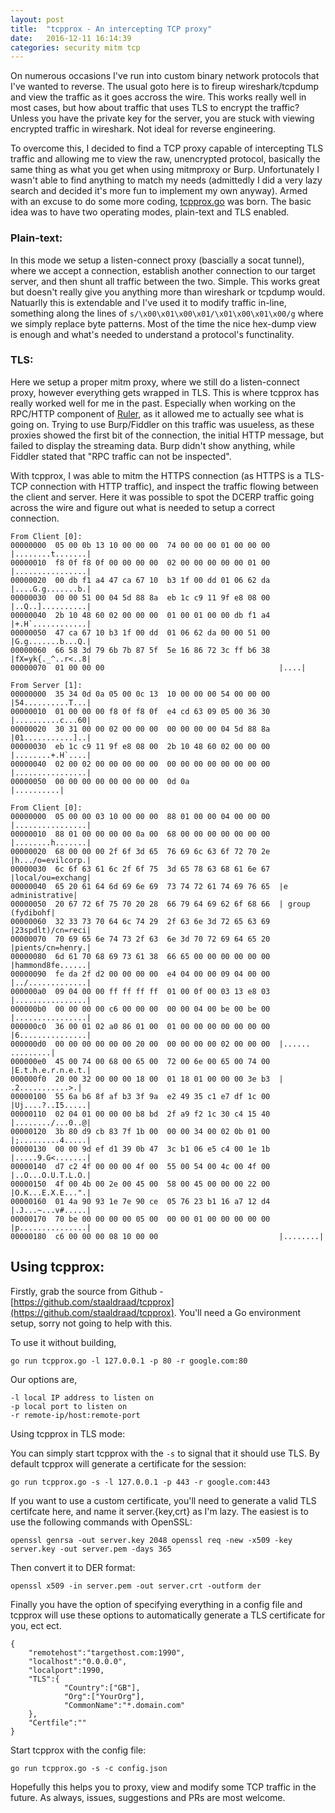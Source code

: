 ```yaml
---
layout: post
title:  "tcpprox - An intercepting TCP proxy"
date:   2016-12-11 16:14:39
categories: security mitm tcp
---
```


On numerous occasions I've run into custom binary network protocols that I've wanted to reverse. The usual goto here is to fireup wireshark/tcpdump and view the traffic as it goes accross the wire. This works really well in most cases, but how about traffic that uses TLS to encrypt the traffic? Unless you have the private key for the server, you are stuck with viewing encrypted traffic in wireshark. Not ideal for reverse engineering.

To overcome this, I decided to find a TCP proxy capable of intercepting TLS traffic and allowing me to view the raw, unencrypted protocol, basically the same thing as what you get when using mitmproxy or Burp. Unfortunately I wasn't able to find anything to match my needs (admittedly I did a very lazy search and decided it's more fun to implement my own anyway). Armed with an excuse to do some more coding, [tcpprox.go](https://github.com/staaldraad/tcpprox) was born. The basic idea was to have two operating modes, plain-text and TLS enabled.

### Plain-text:
In this mode we setup a listen-connect proxy (bascially a socat tunnel), where we accept a connection, establish another connection to our target server, and then shunt all traffic between the two. Simple. This works great but doesn't really give you anything more than wireshark or tcpdump would. Natuarlly this is extendable and I've used it to modify traffic in-line, something along the lines of ```s/\x00\x01\x00\x01/\x01\x00\x01\x00/g``` where we simply replace byte patterns. Most of the time the nice hex-dump view is enough and what's needed to understand a protocol's functinality.

### TLS:
Here we setup a proper mitm proxy, where we still do a listen-connect proxy, however everything gets wrapped in TLS. This is where tcpprox has really worked well for me in the past. Especially when working on the RPC/HTTP component of [Ruler](https://github.com/sensepost/ruler), as it allowed me to actually see what is going on. Trying to use Burp/Fiddler on this traffic was usueless, as these proxies showed the first bit of the connection, the initial HTTP message, but failed to display the streaming data. Burp didn't show anything, while Fiddler stated that "RPC traffic can not be inspected".

With tcpprox, I was able to mitm the HTTPS connection (as HTTPS is a TLS-TCP connection with HTTP traffic), and inspect the traffic flowing between the client and server. Here it was possible to spot the DCERP traffic going across the wire and figure out what is needed to setup a correct connection.

```
From Client [0]:
00000000  05 00 0b 13 10 00 00 00  74 00 00 00 01 00 00 00  |........t.......|
00000010  f8 0f f8 0f 00 00 00 00  02 00 00 00 00 00 01 00  |................|
00000020  00 db f1 a4 47 ca 67 10  b3 1f 00 dd 01 06 62 da  |....G.g.......b.|
00000030  00 00 51 00 04 5d 88 8a  eb 1c c9 11 9f e8 08 00  |..Q..]..........|
00000040  2b 10 48 60 02 00 00 00  01 00 01 00 00 db f1 a4  |+.H`............|
00000050  47 ca 67 10 b3 1f 00 dd  01 06 62 da 00 00 51 00  |G.g.......b...Q.|
00000060  66 58 3d 79 6b 7b 87 5f  5e 16 86 72 3c ff b6 38  |fX=yk{._^..r<..8|
00000070  01 00 00 00                                       |....|

From Server [1]:
00000000  35 34 0d 0a 05 00 0c 13  10 00 00 00 54 00 00 00  |54..........T...|
00000010  01 00 00 00 f8 0f f8 0f  e4 cd 63 09 05 00 36 30  |..........c...60|
00000020  30 31 00 00 02 00 00 00  00 00 00 00 04 5d 88 8a  |01...........]..|
00000030  eb 1c c9 11 9f e8 08 00  2b 10 48 60 02 00 00 00  |........+.H`....|
00000040  02 00 02 00 00 00 00 00  00 00 00 00 00 00 00 00  |................|
00000050  00 00 00 00 00 00 00 00  0d 0a                    |..........|

From Client [0]:
00000000  05 00 00 03 10 00 00 00  88 01 00 00 04 00 00 00  |................|
00000010  88 01 00 00 00 00 0a 00  68 00 00 00 00 00 00 00  |........h.......|
00000020  68 00 00 00 2f 6f 3d 65  76 69 6c 63 6f 72 70 2e  |h.../o=evilcorp.|
00000030  6c 6f 63 61 6c 2f 6f 75  3d 65 78 63 68 61 6e 67  |local/ou=exchang|
00000040  65 20 61 64 6d 69 6e 69  73 74 72 61 74 69 76 65  |e administrative|
00000050  20 67 72 6f 75 70 20 28  66 79 64 69 62 6f 68 66  | group (fydibohf|
00000060  32 33 73 70 64 6c 74 29  2f 63 6e 3d 72 65 63 69  |23spdlt)/cn=reci|
00000070  70 69 65 6e 74 73 2f 63  6e 3d 70 72 69 64 65 20  |pients/cn=henry.|
00000080  6d 61 70 68 69 73 61 38  66 65 00 00 00 00 00 00  |hammond8fe......|
00000090  fe da 2f d2 00 00 00 00  e4 04 00 00 09 04 00 00  |../.............|
000000a0  09 04 00 00 ff ff ff ff  01 00 0f 00 03 13 e8 03  |................|
000000b0  00 00 00 00 c6 00 00 00  00 00 04 00 be 00 be 00  |................|
000000c0  36 00 01 02 a0 86 01 00  01 00 00 00 00 00 00 00  |6...............|
000000d0  00 00 00 00 00 00 20 00  00 00 00 00 02 00 00 00  |...... .........|
000000e0  45 00 74 00 68 00 65 00  72 00 6e 00 65 00 74 00  |E.t.h.e.r.n.e.t.|
000000f0  20 00 32 00 00 00 18 00  01 18 01 00 00 00 3e b3  | .2...........>.|
00000100  55 6a b6 8f af b3 3f 9a  e2 49 35 c1 e7 df 1c 00  |Uj....?..I5.....|
00000110  02 04 01 00 00 00 b8 bd  2f a9 f2 1c 30 c4 15 40  |......../...0..@|
00000120  3b 80 d9 cb 83 7f 1b 00  00 00 34 00 02 0b 01 00  |;.........4.....|
00000130  00 00 9d ef d1 39 0b 47  3c b1 06 e5 c4 00 1e 1b  |.....9.G<.......|
00000140  d7 c2 4f 00 00 00 4f 00  55 00 54 00 4c 00 4f 00  |..O...O.U.T.L.O.|
00000150  4f 00 4b 00 2e 00 45 00  58 00 45 00 00 00 22 00  |O.K...E.X.E...".|
00000160  01 4a 90 93 1e 7e 90 ce  05 76 23 b1 16 a7 12 d4  |.J...~...v#.....|
00000170  70 be 00 00 00 00 05 00  00 00 01 00 00 00 00 00  |p...............|
00000180  c6 00 00 00 08 10 00 00                           |........|

```

## Using tcpprox:
Firstly, grab the source from Github - [https://github.com/staaldraad/tcpprox](https://github.com/staaldraad/tcpprox). You'll need a Go environment setup, sorry not going to help with this.

To use it without building,

```
go run tcpprox.go -l 127.0.0.1 -p 80 -r google.com:80
```

Our options are,

```
-l local IP address to listen on
-p local port to listen on
-r remote-ip/host:remote-port
```

Using tcpprox in TLS mode:

You can simply start tcpprox with the ```-s``` to signal that it should use TLS. By default tcpprox will generate a certificate for the session:

```
go run tcpprox.go -s -l 127.0.0.1 -p 443 -r google.com:443
```

If you want to use a custom certificate, you'll need to generate a valid TLS certifcate here, and name it server.{key,crt} as I'm lazy. The easiest is to use the following commands with OpenSSL:

```
openssl genrsa -out server.key 2048 openssl req -new -x509 -key server.key -out server.pem -days 365
```

Then convert it to DER format:

```
openssl x509 -in server.pem -out server.crt -outform der
```

Finally you have the option of specifying everything in a config file and tcpprox will use these options to automatically generate a TLS certificate for you, ect ect.

```
{
    "remotehost":"targethost.com:1990",
    "localhost":"0.0.0.0",
    "localport":1990,
    "TLS":{
            "Country":["GB"],
            "Org":["YourOrg"],
            "CommonName":"*.domain.com"
    },
    "Certfile":""
}
```

Start tcpprox with the config file:  

```
go run tcpprox.go -s -c config.json
```

Hopefully this helps you to proxy, view and modify some TCP traffic in the future. As always, issues, suggestions and PRs are most welcome.
